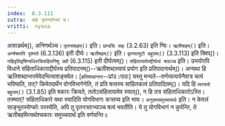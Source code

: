 ```yaml
---
index:  8.3.111
sutra:  सहेः पृतनर्ताभ्यां च।
vritti:  nyasa
---
```


असाडर्थम्(), अनिणर्थञ्च। `पृतनाषाहम्()` इति। `छन्दसि सहः` (3.2.63) इति ण्विः। `ऋतीषाहम्()` इति। `अन्येषामपि दृश्यते` (6.3.136) इती दीर्घः। `ऋतीषहम्()` इति। `कृत्यल्युटो बहुलम्()` (3.3.113) इति क्विप्()। `नहिवृतिवृषिण्यधिरुचिसहितनिषु क्वौ` (6.3.115) इती दीर्घत्वम्()। `संहितायामेतद्दीर्घत्वं षत्वञ्च` इति। उभयोरपि विधाने संहिताधिकाराद्दीर्घस्य प्रतिपादनम्()--ऋतीशब्दस्यायं प्रयोग इति प्रतिपादनार्थम्()। अन्यथा हि ऋतिशब्दान्तरमेवेदभित्याशङ्क्येत। [`ह्रतिशब्दान्तर`--प्रांउ।पाठः] यस्तु मन्यते--वर्णव्यत्ययेनैवात्र चत्वं भविष्यति, तत्? किमेतदर्थेन वोगविभागेनेति, तं प्रति षत्वस्य सांहितकत्वं प्रतिपादितम्()। यदि हि `व्यत्ययो बहुलम्()` (3.1.85) इति षकारः क्रियते, ततोऽसंहितायामेव स्यात्(), न हि तत्र संहिताधिकारोऽस्ति। तस्मात्? संहिताधिकारे यथा स्यादिति योगविभागः कत्र्तव्य इति भावः। `अनुक्तसमुच्चयार्थः` इति। न केवलं साङ्भूतस्येण्कोः परस्येति, अपि तु पृतनत्र्ताभ्याञ्च षत्वं भवतीति। ये तु योगविभागं न कुर्वन्ति, ते ऋतीबहमित्यर्थश्चकारः समुच्चयार्थं इति वर्णयन्ति॥
